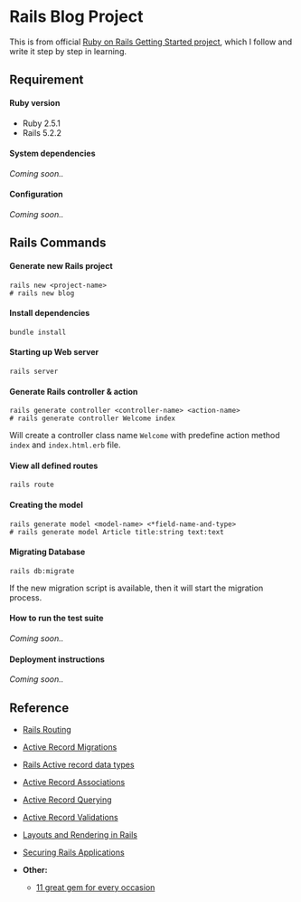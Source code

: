 # Rails Blog Project

This is from official
[Ruby on Rails Getting Started project](https://guides.rubyonrails.org/getting_started.html),
which I follow and write it step by step in learning.

## Requirement

#### Ruby version

  - Ruby 2.5.1
  - Rails 5.2.2

#### System dependencies

  _Coming soon.._

#### Configuration

  _Coming soon.._


## Rails Commands

#### Generate new Rails project

```console
rails new <project-name>
# rails new blog
```

#### Install dependencies

```console
bundle install
```

#### Starting up Web server

```console
rails server
```

#### Generate Rails controller & action

```console
rails generate controller <controller-name> <action-name>
# rails generate controller Welcome index
```
Will create a controller class name `Welcome` with predefine action method
`index` and `index.html.erb` file.


#### View all defined routes

```console
rails route
```


#### Creating the model

```console
rails generate model <model-name> <*field-name-and-type>
# rails generate model Article title:string text:text
```


#### Migrating Database

```console
rails db:migrate
```

If the new migration script is available, then it will start the migration
process.


#### How to run the test suite

_Coming soon.._

#### Deployment instructions

_Coming soon.._


## Reference

- [Rails Routing](https://guides.rubyonrails.org/routing.html)
- [Active Record Migrations](https://guides.rubyonrails.org/active_record_migrations.html)
- [Rails Active record data types](https://michaelsoolee.com/rails-activerecord-data-types/)
- [Active Record Associations](https://guides.rubyonrails.org/association_basics.html)
- [Active Record Querying](https://guides.rubyonrails.org/active_record_querying.html)
- [Active Record Validations](https://guides.rubyonrails.org/active_record_validations.html)
- [Layouts and Rendering in Rails](https://guides.rubyonrails.org/layouts_and_rendering.html)
- [Securing Rails Applications](https://guides.rubyonrails.org/security.html)

- __Other:__
  - [11 great gem for every occasion](https://infinum.co/the-capsized-eight/a-gem-for-every-occasion-11-great-ruby-libraries-we-use-on-every-project)

